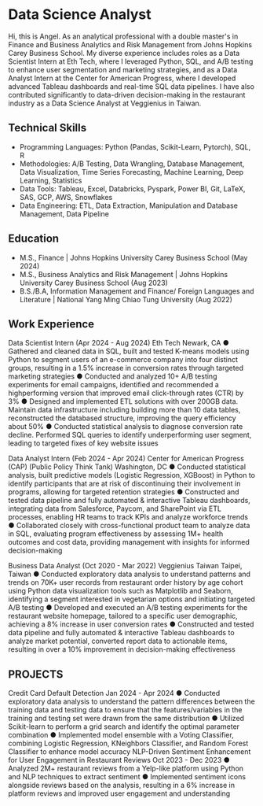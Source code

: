 # Data Science Analyst

Hi, this is Angel. As an analytical professional with a double master's in Finance and Business Analytics and Risk Management from Johns Hopkins Carey Business School. My diverse experience includes roles as a Data Scientist Intern at Eth Tech, where I leveraged Python, SQL, and A/B testing to enhance user segmentation and marketing strategies, and as a Data Analyst Intern at the Center for American Progress, where I developed advanced Tableau dashboards and real-time SQL data pipelines. I have also contributed significantly to data-driven decision-making in the restaurant industry as a Data Science Analyst at Veggienius in Taiwan.


Technical Skills
----
- Programming Languages: Python (Pandas, Scikit-Learn, Pytorch), SQL, R
- Methodologies: A/B Testing, Data Wrangling, Database Management, Data Visualization, Time Series Forecasting, Machine Learning, Deep Learning, Statistics
- Data Tools: Tableau, Excel, Databricks, Pyspark, Power BI, Git, LaTeX, SAS, GCP, AWS, Snowflakes
- Data Engineering:  ETL, Data Extraction, Manipulation and Database Management, Data Pipeline

## Education
- M.S., Finance | Johns Hopkins University Carey Business School (May 2024)
- M.S., Business Analytics and Risk Management | Johns Hopkins University Carey Business School (Aug 2023)
- B.S./B.A, Information Management and Finance/ Foreign Languages and Literature | National Yang Ming Chiao Tung University (Aug 2022)

## Work Experience

Data Scientist Intern (Apr 2024 - Aug 2024)
Eth Tech Newark, CA
● Gathered and cleaned data in SQL, built and tested K-means models using Python to segment users of an e-commerce company into four distinct groups, resulting in a 1.5% increase in conversion rates through targeted marketing strategies
● Conducted and analyzed 10+ A/B testing experiments for email campaigns, identified and recommended a highperforming version that improved email click-through rates (CTR) by 3%
● Designed and implemented ETL solutions with over 200GB data. Maintain data infrastructure including building more than 10 data tables, reconstructed the databased structure, improving the query efficiency about 50%
● Conducted statistical analysis to diagnose conversion rate decline. Performed SQL queries to identify underperforming user segment, leading to targeted fixes of key website issues

Data Analyst Intern (Feb 2024 - Apr 2024)
Center for American Progress (CAP) (Public Policy Think Tank) Washington, DC
● Conducted statistical analysis, built predictive models (Logistic Regression, XGBoost) in Python to identify participants that are at risk of discontinuing their involvement in programs, allowing for targeted retention strategies
● Constructed and tested data pipeline and fully automated & interactive Tableau dashboards, integrating data from Salesforce, Paycom, and SharePoint via ETL processes, enabling HR teams to track KPIs and analyze workforce trends
● Collaborated closely with cross-functional product team to analyze data in SQL, evaluating program effectiveness by assessing 1M+ health outcomes and cost data, providing management with insights for informed decision-making

Business Data Analyst (Oct 2020 - Mar 2022)
Veggienius Taiwan Taipei, Taiwan
● Conducted exploratory data analysis to understand patterns and trends on 70K+ user records from restaurant order history by age cohort using Python data visualization tools such as Matplotlib and Seaborn, identifying a segment interested in vegetarian options and initiating targeted A/B testing
● Developed and executed an A/B testing experiments for the restaurant website homepage, tailored to a specific user demographic, achieving a 8% increase in user conversion rates
● Constructed and tested data pipeline and fully automated & interactive Tableau dashboards to analyze market potential, converted report data to actionable items, resulting in over a 10% improvement in decision-making effectiveness

## PROJECTS
Credit Card Default Detection Jan 2024 - Apr 2024
● Conducted exploratory data analysis to understand the pattern differences between the training data and testing data to ensure that the features/variables in the training and testing set were drawn from the same distribution
● Utilized Scikit-learn to perform a grid search and identify the optimal parameter combination
● Implemented model ensemble with a Voting Classifier, combining Logistic Regression, KNeighbors Classifier, and Random Forest Classifier to enhance model accuracy
NLP-Driven Sentiment Enhancement for User Engagement in Restaurant Reviews Oct 2023 - Dec 2023
● Analyzed 2M+ restaurant reviews from a Yelp-like platform using Python and NLP techniques to extract sentiment
● Implemented sentiment icons alongside reviews based on the analysis, resulting in a 6% increase in platform reviews
and improved user engagement and understanding
